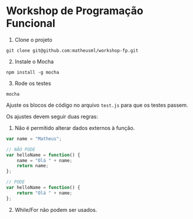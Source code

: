 Workshop de Programação Funcional
=================

1. Clone o projeto
```
git clone git@github.com:matheusml/workshop-fp.git
```

2. Instale o Mocha
```
npm install -g mocha
```

3. Rode os testes
```
mocha
```

Ajuste os blocos de código no arquivo ```test.js``` para que os testes passem.

Os ajustes devem seguir duas regras:

1. Não é permitido alterar dados externos à função.

```javascript
var name = "Matheus";

// NÃO PODE
var helloName = function() {
    name = "Olá " + name;
    return name;
};

// PODE
var helloName = function() {
    return "Olá " + name;
};
```

2. While/For não podem ser usados. 
